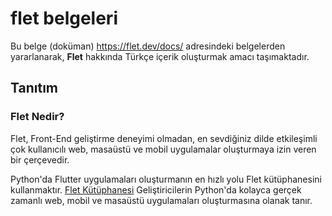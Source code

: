 # flet belgeleri
Bu belge (doküman) https://flet.dev/docs/ adresindeki belgelerden yararlanarak, **Flet** hakkında Türkçe içerik oluşturmak amacı taşımaktadır.

## Tanıtım
### Flet Nedir?
Flet, Front-End geliştirme deneyimi olmadan, en sevdiğiniz dilde etkileşimli çok kullanıcılı web, masaüstü ve mobil uygulamalar oluşturmaya izin veren bir çerçevedir.

Python'da Flutter uygulamaları oluşturmanın en hızlı yolu Flet kütüphanesini kullanmaktır. [Flet Kütüphanesi](https://pypi.org/project/flet/) Geliştiricilerin Python'da kolayca gerçek zamanlı web, mobil ve masaüstü uygulamaları oluşturmasına olanak tanır. 
